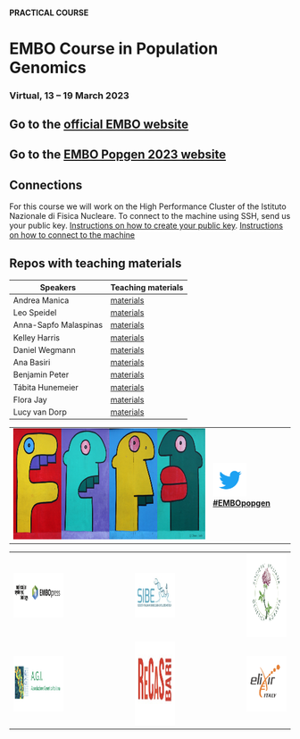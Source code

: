 #### PRACTICAL COURSE

# EMBO Course in Population Genomics
### Virtual, 13 – 19 March 2023

## Go to the [official EMBO website](https://embo-popgen.centercongressi.com/faculty.php)
## Go to the [EMBO Popgen 2023 website](https://meetings.embo.org/event/23-pop-genomics) 

## Connections

For this course we will work on the High Performance Cluster of the Istituto Nazionale di Fisica Nucleare.
To connect to the machine using SSH, send us your public key. [Instructions on how to create your public key](https://github.com/ColonnaLab/EMBO_popgen/blob/main/popgen2023/connections/keypair.pdf).
[Instructions on how to connect to the machine](https://github.com/ColonnaLab/EMBO_popgen/blob/main/popgen2023/connections/README.md)

## Repos with teaching materials
| Speakers | Teaching materials |
|--------------------|-----------------|
| Andrea Manica | [materials](Andrea_Manica) |
| Leo Speidel| [materials](Leo_Speidel) |
| Anna-Sapfo Malaspinas | [materials](Anna-Sapfo_Malaspinas) |
| Kelley Harris | [materials](Kelley_Harris) |
| Daniel Wegmann | [materials](Daniel_Wegmann) |
| Ana Basiri | [materials](Anna_Basiri) |
| Benjamin Peter | [materials](Benjamin_Peter) |
| Tábita Hunemeier | [materials](Tábita_Hünemeier) |
| Flora Jay | [materials](Flora_Jay) |
| Lucy van Dorp | [materials](Lucy_van_Dorp) |

<table style="width:100%">
   <tr>
     <td><img src="./img/popgenlogo.png" alt="yay" height="200" width="700"></td> <td><a href="https://twitter.com/hashtag/EMBOpopgen?src=hashtag_click"><img src="./img/tw.png" alt="yay" height="60" width="60"><b>#EMBOpopgen</b></td>    
     <tr/>
</table>


<table width="700">
   <tr>
   <td><img src="./img/logos/embo_press.png" alt="yay" height="80" width="1000"></a></td>
   <td width="100"></td>
   <td><a href="https://www.sibe-iseb.it"><img src="./img/logos/sibe.png" alt="yay" height="80" width="800"></a></td>
   <td width="100"></td>
   <td align="center"><a href="http://www.geneticagraria.it/"><img src="./img/logos/SIGA.png" alt="cnr" height="150" width="800"></a></td>
      </tr>
      <tr>
      <td><a href="https://www.associazionegeneticaitaliana.it/"><img src="./img/logos/AGI.png" height="100" width="500"></a></td>
      <td width="100"></td>
      <td align="right"><a href="https://www.recas-bari.it/index.php/en/"><img src="./img/logos/RECAS.png" alt="yay" height="150" width="500"></a></td>
      <td width="100"></td>
      <td align="center"><a href="https://elixir-europe.org/about-us/who-we-are/nodes/italy"><img src="./img/logos/ELIXIR.png" alt="yay" height="100" width="150"></a></td>
   </tr>
   <tr>
</table>
